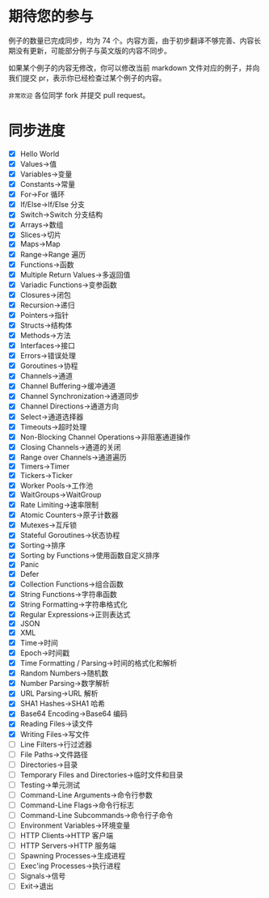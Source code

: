 # 期待您的参与

例子的数量已完成同步，均为 74 个。内容方面，由于初步翻译不够完善、内容长期没有更新，可能部分例子与英文版的内容不同步。

如果某个例子的内容无修改，你可以修改当前 markdown 文件对应的例子，并向我们提交 pr，表示你已经检查过某个例子的内容。

`非常欢迎` 各位同学 fork 并提交 pull request。

# 同步进度

- [x] Hello World
- [x] Values->值
- [x] Variables->变量
- [x] Constants->常量
- [x] For->For 循环
- [x] If/Else->If/Else 分支
- [x] Switch->Switch 分支结构
- [x] Arrays->数组
- [x] Slices->切片
- [x] Maps->Map
- [x] Range->Range 遍历
- [x] Functions->函数
- [x] Multiple Return Values->多返回值
- [x] Variadic Functions->变参函数
- [x] Closures->闭包
- [x] Recursion->递归
- [x] Pointers->指针
- [x] Structs->结构体
- [x] Methods->方法
- [x] Interfaces->接口
- [x] Errors->错误处理
- [x] Goroutines->协程
- [x] Channels->通道
- [x] Channel Buffering->缓冲通道
- [x] Channel Synchronization->通道同步
- [x] Channel Directions->通道方向
- [x] Select->通道选择器
- [x] Timeouts->超时处理
- [x] Non-Blocking Channel Operations->非阻塞通道操作
- [x] Closing Channels->通道的关闭
- [x] Range over Channels->通道遍历
- [x] Timers->Timer
- [x] Tickers->Ticker
- [x] Worker Pools->工作池
- [x] WaitGroups->WaitGroup
- [x] Rate Limiting->速率限制
- [x] Atomic Counters->原子计数器
- [x] Mutexes->互斥锁
- [x] Stateful Goroutines->状态协程
- [x] Sorting->排序
- [x] Sorting by Functions->使用函数自定义排序
- [x] Panic
- [x] Defer
- [x] Collection Functions->组合函数
- [x] String Functions->字符串函数
- [x] String Formatting->字符串格式化
- [x] Regular Expressions->正则表达式
- [x] JSON
- [x] XML
- [x] Time->时间
- [x] Epoch->时间戳
- [x] Time Formatting / Parsing->时间的格式化和解析
- [x] Random Numbers->随机数
- [x] Number Parsing->数字解析
- [x] URL Parsing->URL 解析
- [x] SHA1 Hashes->SHA1 哈希
- [x] Base64 Encoding->Base64 编码
- [x] Reading Files->读文件
- [x] Writing Files->写文件
- [ ] Line Filters->行过滤器
- [ ] File Paths->文件路径
- [ ] Directories->目录
- [ ] Temporary Files and Directories->临时文件和目录
- [ ] Testing->单元测试
- [ ] Command-Line Arguments->命令行参数
- [ ] Command-Line Flags->命令行标志
- [ ] Command-Line Subcommands->命令行子命令
- [ ] Environment Variables->环境变量
- [ ] HTTP Clients->HTTP 客户端
- [ ] HTTP Servers->HTTP 服务端
- [ ] Spawning Processes->生成进程
- [ ] Exec'ing Processes->执行进程
- [ ] Signals->信号
- [ ] Exit->退出